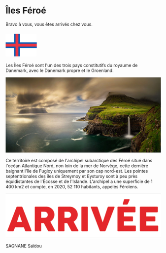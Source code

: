 # Îles Féroé

Bravo à vous, vous êtes arrivés chez vous.

### <img src="../images/drapeau-feroes.png" width=20% height=20%>

Les Îles Féroé sont l'un des trois pays constitutifs du royaume de Danemark, avec le Danemark propre et le Groenland. 

![photo-feroes](../images/féroé.jpg)

Ce territoire est composé de l'archipel subarctique des Féroé situé dans l'océan Atlantique Nord, non loin de la mer de Norvège, cette dernière baignant l'île de Fugloy uniquement par son cap nord-est. Les pointes septentrionales des îles de Streymoy et Eysturoy sont à peu près équidistantes de l'Écosse et de l'Islande. L'archipel a une superficie de 1 400 km2 et compte, en 2020, 52 110 habitants, appelés Féroïens. 

[![Arrivée](../images/arrivee.png)](https://github.com/ssagnane1/tp2-labyrinthe/blob/main/jeu-heros-sdc/index.md)

SAGNANE Saïdou
